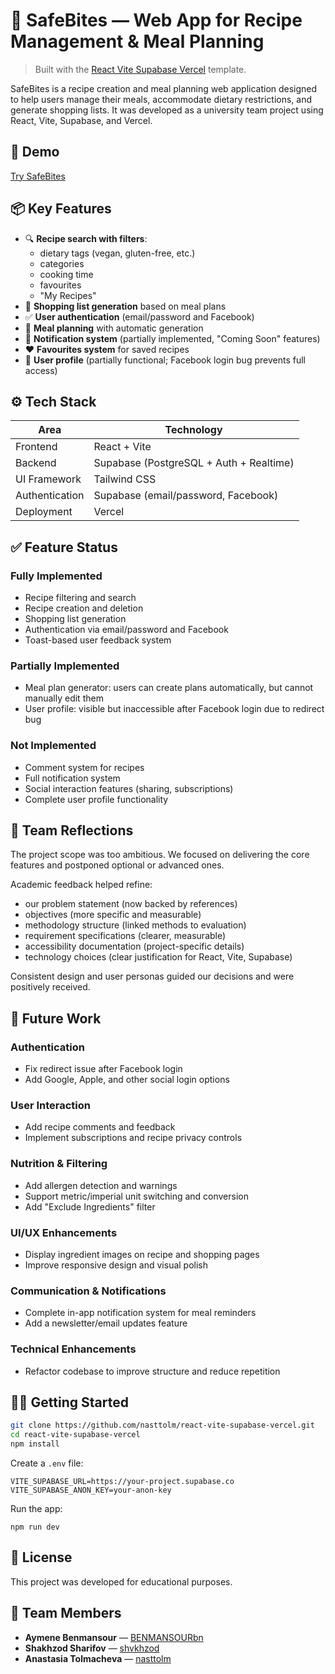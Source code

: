 # 🥗 SafeBites — Web App for Recipe Management & Meal Planning

> Built with the [React Vite Supabase Vercel](https://github.com/juancarlosjr97/react-vite-supabase-vercel) template.

SafeBites is a recipe creation and meal planning web application designed to help users manage their meals, accommodate dietary restrictions, and generate shopping lists. It was developed as a university team project using React, Vite, Supabase, and Vercel.

## 🔗 Demo
[Try SafeBites](https://react-vite-supabase-vercel-nasttolm-gmailcoms-projects.vercel.app/)

## 📦 Key Features
- 🔍 **Recipe search with filters**:
  - dietary tags (vegan, gluten-free, etc.)
  - categories
  - cooking time
  - favourites
  - "My Recipes"
- 🛒 **Shopping list generation** based on meal plans
- ✅ **User authentication** (email/password and Facebook)
- 📆 **Meal planning** with automatic generation
- 🔔 **Notification system** (partially implemented, "Coming Soon" features)
- ❤️ **Favourites system** for saved recipes
- 👤 **User profile** (partially functional; Facebook login bug prevents full access)

## ⚙️ Tech Stack

| Area | Technology |
|------|------------|
| Frontend | React + Vite |
| Backend | Supabase (PostgreSQL + Auth + Realtime) |
| UI Framework | Tailwind CSS |
| Authentication | Supabase (email/password, Facebook) |
| Deployment | Vercel |

## ✅ Feature Status

### Fully Implemented
- Recipe filtering and search
- Recipe creation and deletion
- Shopping list generation
- Authentication via email/password and Facebook
- Toast-based user feedback system

### Partially Implemented
- Meal plan generator: users can create plans automatically, but cannot manually edit them
- User profile: visible but inaccessible after Facebook login due to redirect bug

### Not Implemented
- Comment system for recipes
- Full notification system
- Social interaction features (sharing, subscriptions)
- Complete user profile functionality

## 🧠 Team Reflections

The project scope was too ambitious. We focused on delivering the core features and postponed optional or advanced ones.

Academic feedback helped refine:
- our problem statement (now backed by references)
- objectives (more specific and measurable)
- methodology structure (linked methods to evaluation)
- requirement specifications (clearer, measurable)
- accessibility documentation (project-specific details)
- technology choices (clear justification for React, Vite, Supabase)

Consistent design and user personas guided our decisions and were positively received.

## 🚀 Future Work

### Authentication
- Fix redirect issue after Facebook login
- Add Google, Apple, and other social login options

### User Interaction
- Add recipe comments and feedback
- Implement subscriptions and recipe privacy controls

### Nutrition & Filtering
- Add allergen detection and warnings
- Support metric/imperial unit switching and conversion
- Add "Exclude Ingredients" filter

### UI/UX Enhancements
- Display ingredient images on recipe and shopping pages
- Improve responsive design and visual polish

### Communication & Notifications
- Complete in-app notification system for meal reminders
- Add a newsletter/email updates feature

### Technical Enhancements
- Refactor codebase to improve structure and reduce repetition

## 🧑‍💻 Getting Started

```bash
git clone https://github.com/nasttolm/react-vite-supabase-vercel.git
cd react-vite-supabase-vercel
npm install
```

Create a `.env` file:

```plaintext
VITE_SUPABASE_URL=https://your-project.supabase.co
VITE_SUPABASE_ANON_KEY=your-anon-key
```

Run the app:

```shellscript
npm run dev
```

## 📃 License

This project was developed for educational purposes.

## 👥 Team Members

- **Aymene Benmansour** — [BENMANSOURbn](https://github.com/BENMANSOURbn)
- **Shakhzod Sharifov** — [shvkhzod](https://github.com/shvkhzod)
- **Anastasia Tolmacheva** — [nasttolm](https://github.com/nasttolm)

